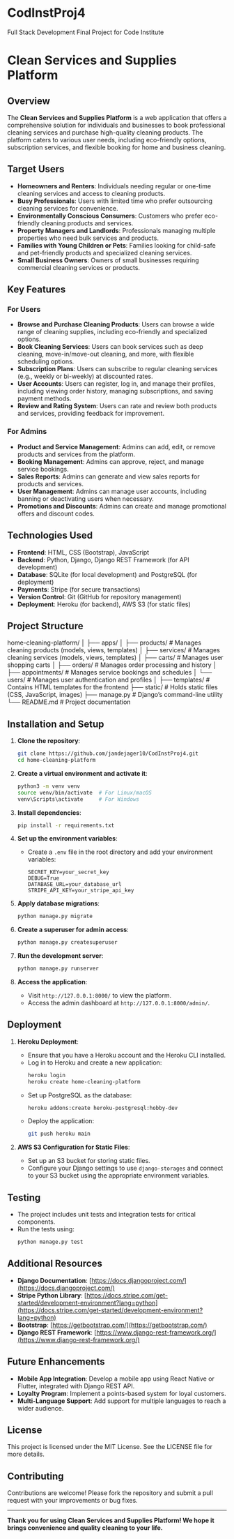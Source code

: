 # CodInstProj4
Full Stack Development Final Project for Code Institute

# Clean Services and Supplies Platform

## Overview
The **Clean Services and Supplies Platform** is a web application that offers a comprehensive solution for individuals and businesses to book professional cleaning services and purchase high-quality cleaning products. The platform caters to various user needs, including eco-friendly options, subscription services, and flexible booking for home and business cleaning.

## Target Users
- **Homeowners and Renters**: Individuals needing regular or one-time cleaning services and access to cleaning products.
- **Busy Professionals**: Users with limited time who prefer outsourcing cleaning services for convenience.
- **Environmentally Conscious Consumers**: Customers who prefer eco-friendly cleaning products and services.
- **Property Managers and Landlords**: Professionals managing multiple properties who need bulk services and products.
- **Families with Young Children or Pets**: Families looking for child-safe and pet-friendly products and specialized cleaning services.
- **Small Business Owners**: Owners of small businesses requiring commercial cleaning services or products.

## Key Features
### For Users
- **Browse and Purchase Cleaning Products**: Users can browse a wide range of cleaning supplies, including eco-friendly and specialized options.
- **Book Cleaning Services**: Users can book services such as deep cleaning, move-in/move-out cleaning, and more, with flexible scheduling options.
- **Subscription Plans**: Users can subscribe to regular cleaning services (e.g., weekly or bi-weekly) at discounted rates.
- **User Accounts**: Users can register, log in, and manage their profiles, including viewing order history, managing subscriptions, and saving payment methods.
- **Review and Rating System**: Users can rate and review both products and services, providing feedback for improvement.

### For Admins
- **Product and Service Management**: Admins can add, edit, or remove products and services from the platform.
- **Booking Management**: Admins can approve, reject, and manage service bookings.
- **Sales Reports**: Admins can generate and view sales reports for products and services.
- **User Management**: Admins can manage user accounts, including banning or deactivating users when necessary.
- **Promotions and Discounts**: Admins can create and manage promotional offers and discount codes.

## Technologies Used
- **Frontend**: HTML, CSS (Bootstrap), JavaScript
- **Backend**: Python, Django, Django REST Framework (for API development)
- **Database**: SQLite (for local development) and PostgreSQL (for deployment)
- **Payments**: Stripe (for secure transactions)
- **Version Control**: Git (GitHub for repository management)
- **Deployment**: Heroku (for backend), AWS S3 (for static files)

## Project Structure
home-cleaning-platform/ │ ├── apps/ │ ├── products/ # Manages cleaning products (models, views, templates) │ ├── services/ # Manages cleaning services (models, views, templates) │ ├── carts/ # Manages user shopping carts │ ├── orders/ # Manages order processing and history │ ├── appointments/ # Manages service bookings and schedules │ └── users/ # Manages user authentication and profiles │ ├── templates/ # Contains HTML templates for the frontend ├── static/ # Holds static files (CSS, JavaScript, images) ├── manage.py # Django’s command-line utility └── README.md # Project documentation


## Installation and Setup
1. **Clone the repository**:
    ```bash
    git clone https://github.com/jandejager10/CodInstProj4.git
    cd home-cleaning-platform
    ```

2. **Create a virtual environment and activate it**:
    ```bash
    python3 -m venv venv
    source venv/bin/activate  # For Linux/macOS
    venv\Scripts\activate     # For Windows
    ```

3. **Install dependencies**:
    ```bash
    pip install -r requirements.txt
    ```

4. **Set up the environment variables**:
    - Create a `.env` file in the root directory and add your environment variables:
        ```
        SECRET_KEY=your_secret_key
        DEBUG=True
        DATABASE_URL=your_database_url
        STRIPE_API_KEY=your_stripe_api_key
        ```

5. **Apply database migrations**:
    ```bash
    python manage.py migrate
    ```

6. **Create a superuser for admin access**:
    ```bash
    python manage.py createsuperuser
    ```

7. **Run the development server**:
    ```bash
    python manage.py runserver
    ```

8. **Access the application**:
    - Visit `http://127.0.0.1:8000/` to view the platform.
    - Access the admin dashboard at `http://127.0.0.1:8000/admin/`.

## Deployment
1. **Heroku Deployment**:
    - Ensure that you have a Heroku account and the Heroku CLI installed.
    - Log in to Heroku and create a new application:
      ```bash
      heroku login
      heroku create home-cleaning-platform
      ```
    - Set up PostgreSQL as the database:
      ```bash
      heroku addons:create heroku-postgresql:hobby-dev
      ```
    - Deploy the application:
      ```bash
      git push heroku main
      ```
      
2. **AWS S3 Configuration for Static Files**:
    - Set up an S3 bucket for storing static files.
    - Configure your Django settings to use `django-storages` and connect to your S3 bucket using the appropriate environment variables.

## Testing
- The project includes unit tests and integration tests for critical components.
- Run the tests using:
    ```bash
    python manage.py test
    ```

## Additional Resources
- **Django Documentation**: [https://docs.djangoproject.com/](https://docs.djangoproject.com/)
- **Stripe Python Library**: [https://docs.stripe.com/get-started/development-environment?lang=python](https://docs.stripe.com/get-started/development-environment?lang=python)
- **Bootstrap**: [https://getbootstrap.com/](https://getbootstrap.com/)
- **Django REST Framework**: [https://www.django-rest-framework.org/](https://www.django-rest-framework.org/)

## Future Enhancements
- **Mobile App Integration**: Develop a mobile app using React Native or Flutter, integrated with Django REST API.
- **Loyalty Program**: Implement a points-based system for loyal customers.
- **Multi-Language Support**: Add support for multiple languages to reach a wider audience.

## License
This project is licensed under the MIT License. See the LICENSE file for more details.

## Contributing
Contributions are welcome! Please fork the repository and submit a pull request with your improvements or bug fixes.

---

**Thank you for using Clean Services and Supplies Platform! We hope it brings convenience and quality cleaning to your life.**
